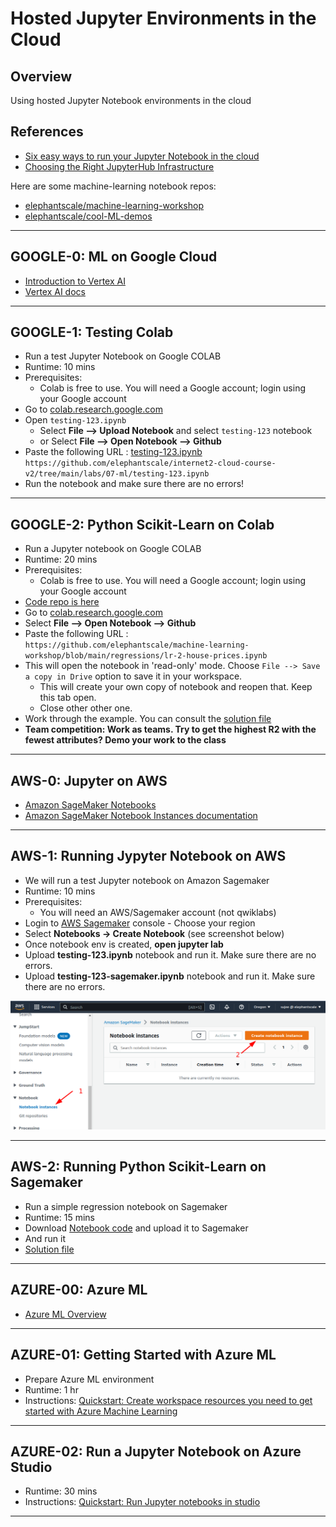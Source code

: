 # Hosted Jupyter Environments in the Cloud

## Overview

Using hosted Jupyter Notebook environments in the cloud

## References

* [Six easy ways to run your Jupyter Notebook in the cloud](https://www.dataschool.io/cloud-services-for-jupyter-notebook/)
* [Choosing the Right JupyterHub Infrastructure](https://data.berkeley.edu/choosing-right-jupyterhub-infrastructure)

Here are some machine-learning notebook repos:

* [elephantscale/machine-learning-workshop](https://github.com/elephantscale/machine-learning-workshop)
* [elephantscale/cool-ML-demos](https://github.com/elephantscale/cool-ML-demos)

---

## GOOGLE-0: ML on Google Cloud

* [Introduction to Vertex AI](https://cloud.google.com/vertex-ai/docs/start/introduction-unified-platform)
* [Vertex AI docs](https://cloud.google.com/vertex-ai/docs)

---

## GOOGLE-1: Testing Colab

* Run a test Jupyter Notebook on Google COLAB
* Runtime: 10 mins
* Prerequisites:
    * Colab is free to use.  You will need a Google account;  login using your Google account
* Go to [colab.research.google.com](https://colab.research.google.com/)
* Open `testing-123.ipynb`
    * Select **File --> Upload Notebook** and select `testing-123` notebook
    * or Select **File --> Open Notebook --> Github**
* Paste the following URL :  [testing-123.ipynb](testing-123.ipynb)
`https://github.com/elephantscale/internet2-cloud-course-v2/tree/main/labs/07-ml/testing-123.ipynb`
* Run the notebook and make sure there are no errors!

---

## GOOGLE-2: Python Scikit-Learn on  Colab

* Run a Jupyter notebook on Google COLAB
* Runtime: 20 mins
* Prerequisites:
    * Colab is free to use.  You will need a Google account;  login using your Google account
* [Code repo is here](https://github.com/elephantscale/machine-learning-workshop)
* Go to [colab.research.google.com](https://colab.research.google.com/)
* Select **File --> Open Notebook --> Github**
* Paste the following URL :  
`https://github.com/elephantscale/machine-learning-workshop/blob/main/regressions/lr-2-house-prices.ipynb`
* This will open the notebook in 'read-only' mode.  Choose `File --> Save a copy in Drive` option to save it in your workspace.  
    - This will create your own copy of notebook and reopen that.  Keep this tab open.  
    - Close other other one.
* Work through the example.  You can consult the [solution file](https://github.com/elephantscale/machine-learning-workshop/blob/main/regressions/solutions/lr-2-house-prices.ipynb)
* **Team competition:  Work as teams.  Try to get the highest R2 with the fewest attributes?  Demo your work to the class**

---

## AWS-0: Jupyter on AWS

* [Amazon SageMaker Notebooks](https://aws.amazon.com/sagemaker/notebooks/)
* [Amazon SageMaker Notebook Instances documentation](https://docs.aws.amazon.com/sagemaker/latest/dg/nbi.html)

---

## AWS-1: Running Jypyter Notebook on AWS

* We will run a test Jupyter notebook on Amazon Sagemaker
* Runtime: 10 mins
* Prerequisites:
    * You will need an AWS/Sagemaker account (not qwiklabs)
* Login to [AWS Sagemaker](https://us-west-2.console.aws.amazon.com/sagemaker/home?region=us-west-2#/getting-started) console - Choose your region
* Select **Notebooks -> Create Notebook** (see screenshot below)
* Once notebook env is created, **open jupyter lab**
* Upload **testing-123.ipynb** notebook and run it.  Make sure there are no errors.
* Upload **testing-123-sagemaker.ipynb** notebook and run it.  Make sure there are no errors.

<img src="../images/sagemaker-notebook-1.png">

---

## AWS-2: Running Python Scikit-Learn on Sagemaker

* Run a simple regression notebook on Sagemaker
* Runtime: 15 mins
* Download [Notebook code](https://github.com/elephantscale/machine-learning-workshop/blob/main/regressions/lr-2-house-prices.ipynb) and upload it to Sagemaker
* And run it
* [Solution file](https://github.com/elephantscale/machine-learning-workshop/blob/main/regressions/solutions/lr-2-house-prices.ipynb)

---

## AZURE-00: Azure ML

* [Azure ML Overview](https://azure.microsoft.com/en-us/products/machine-learning/)


---

## AZURE-01: Getting Started with Azure ML

* Prepare Azure ML environment
* Runtime: 1 hr
* Instructions: [Quickstart: Create workspace resources you need to get started with Azure Machine Learning](https://learn.microsoft.com/en-us/azure/machine-learning/quickstart-create-resources)

---

## AZURE-02: Run a Jupyter Notebook on Azure Studio

* Runtime: 30 mins
* Instructions: [Quickstart: Run Jupyter notebooks in studio](https://learn.microsoft.com/en-us/azure/machine-learning/quickstart-run-notebooks)

---

